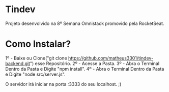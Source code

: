 # Tindev

Projeto desenvolvido na 8º Semana Omnistack promovido pela RocketSeat.


# Como Instalar?

1º - Baixe ou Clone("git clone https://github.com/matheus3301/tindev-backend.git") esse Repositório.
2º - Acesse a Pasta.
3º - Abra o Terminal Dentro da Pasta e Digite "npm install".
4º - Abra o Terminal Dentro da Pasta e Digite "node src/server.js".

O servidor irá iniciar na porta :3333 do seu localhost. ;)